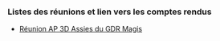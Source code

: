 ### Listes des réunions et lien vers les comptes rendus

 * [Réunion AP 3D Assies du GDR Magis](2020_06_24_AP3D.md)

 

